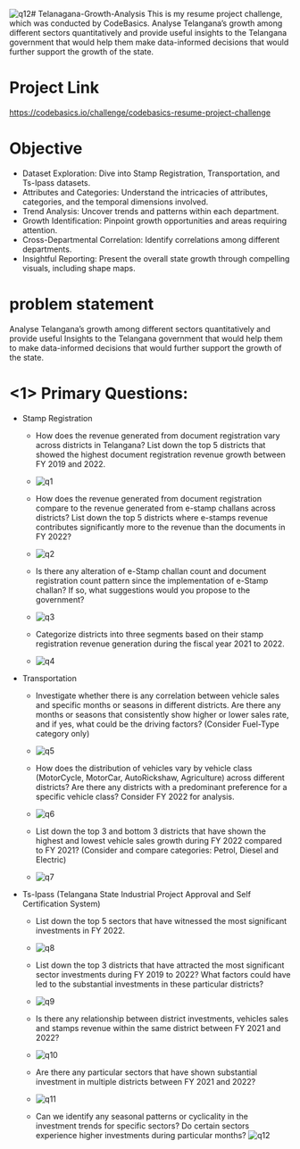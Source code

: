![q12](https://github.com/VijayKumarVuyyala/Telanagana-Growth-Analysis/assets/160216489/5589208f-c126-4625-b93d-a05215682a7f)# Telanagana-Growth-Analysis
This is my resume project challenge, which was conducted by CodeBasics. Analyse Telangana’s growth among different sectors quantitatively and provide useful insights to the Telangana government that would help them make data-informed decisions that would further support the growth of the state.
# Project Link
https://codebasics.io/challenge/codebasics-resume-project-challenge
# Objective 

* Dataset Exploration: Dive into Stamp Registration, Transportation, and Ts-Ipass datasets.
* Attributes and Categories: Understand the intricacies of attributes, categories, and the temporal dimensions involved.
* Trend Analysis: Uncover trends and patterns within each department.
* Growth Identification: Pinpoint growth opportunities and areas requiring attention.
* Cross-Departmental Correlation: Identify correlations among different departments.
* Insightful Reporting: Present the overall state growth through compelling visuals, including shape maps.
# problem statement

Analyse Telangana’s growth among different sectors quantitatively and provide useful Insights to the Telangana government that would help them to make data-informed decisions that would further support the growth of the state.
# <1> Primary Questions:

* Stamp Registration
    * How does the revenue generated from document registration vary across districts in Telangana? List down the top 5 districts that showed the highest document registration revenue growth between FY 2019 and 2022.
    * ![q1](https://github.com/VijayKumarVuyyala/Telanagana-Growth-Analysis/assets/160216489/94b188b7-1970-45fd-af64-b5d8338069a7)

    * How does the revenue generated from document registration compare to the revenue generated from e-stamp challans across districts? List down the top 5 districts where e-stamps revenue contributes significantly more to the revenue than the documents in FY 2022?
    * ![q2](https://github.com/VijayKumarVuyyala/Telanagana-Growth-Analysis/assets/160216489/622f5084-21c4-4c55-bade-fd841e24efdf)

    * Is there any alteration of e-Stamp challan count and document registration count pattern since the implementation of e-Stamp challan? If so, what suggestions would you propose to the government?
    * ![q3](https://github.com/VijayKumarVuyyala/Telanagana-Growth-Analysis/assets/160216489/2af3b3c2-6ca6-44f0-82f8-b6a1fe4e1bbc)

    * Categorize districts into three segments based on their stamp registration revenue generation during the fiscal year 2021 to 2022.
    * ![q4](https://github.com/VijayKumarVuyyala/Telanagana-Growth-Analysis/assets/160216489/be3f3146-7bf6-4386-90e1-b219fc9e38ae)

* Transportation
    * Investigate whether there is any correlation between vehicle sales and specific months or seasons in different districts. Are there any months or seasons that consistently show higher or lower sales rate, and if yes, what could be the driving factors? (Consider Fuel-Type category only)
    * ![q5](https://github.com/VijayKumarVuyyala/Telanagana-Growth-Analysis/assets/160216489/1ddfdd0b-1748-48be-8028-6151e81c368f)

    * How does the distribution of vehicles vary by vehicle class (MotorCycle, MotorCar, AutoRickshaw, Agriculture) across different districts? Are there any districts with a predominant preference for a specific vehicle class? Consider FY 2022 for analysis.
    * ![q6](https://github.com/VijayKumarVuyyala/Telanagana-Growth-Analysis/assets/160216489/257be2ba-c850-468e-94a9-8802ef5efe1f)

    * List down the top 3 and bottom 3 districts that have shown the highest and lowest vehicle sales growth during FY 2022 compared to FY 2021? (Consider and compare categories: Petrol, Diesel and Electric)
    * ![q7](https://github.com/VijayKumarVuyyala/Telanagana-Growth-Analysis/assets/160216489/f939f4c4-dbac-4729-8977-8117f5d5eda0)

* Ts-Ipass (Telangana State Industrial Project Approval and Self Certification System)
    * List down the top 5 sectors that have witnessed the most significant investments in FY 2022.
    * ![q8](https://github.com/VijayKumarVuyyala/Telanagana-Growth-Analysis/assets/160216489/261e2aa3-8c26-4bd9-b024-e28f42ffe480)

    * List down the top 3 districts that have attracted the most significant sector investments during FY 2019 to 2022? What factors could have led to the substantial investments in these particular districts?
    * ![q9](https://github.com/VijayKumarVuyyala/Telanagana-Growth-Analysis/assets/160216489/fc06e022-fe2a-4b7d-88b6-ec4b3908faa1)

    * Is there any relationship between district investments, vehicles sales and stamps revenue within the same district between FY 2021 and 2022?
    * ![q10](https://github.com/VijayKumarVuyyala/Telanagana-Growth-Analysis/assets/160216489/f92e549c-e2e4-4046-85a4-ed810534fce1)

    * Are there any particular sectors that have shown substantial investment in multiple districts between FY 2021 and 2022?
    * ![q11](https://github.com/VijayKumarVuyyala/Telanagana-Growth-Analysis/assets/160216489/9992d82e-5e92-4e24-8f0c-5b90d8593d77)
    * Can we identify any seasonal patterns or cyclicality in the investment trends for specific sectors? Do certain sectors experience higher investments during particular months?
    ![q12](https://github.com/VijayKumarVuyyala/Telanagana-Growth-Analysis/assets/160216489/db5e722d-d428-48f2-8998-50214c206d27)

